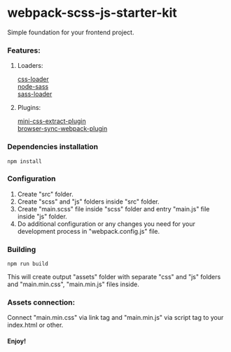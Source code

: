 # webpack-scss-js-starter-kit

Simple foundation for your frontend project.

### **Features:**

1. Loaders:

    [css-loader](https://github.com/webpack-contrib/css-loader)    
    [node-sass](https://github.com/sass/node-sass)    
    [sass-loader](https://github.com/webpack-contrib/sass-loader)
    
2. Plugins:
        
    [mini-css-extract-plugin](https://github.com/webpack-contrib/mini-css-extract-plugin)    
    [browser-sync-webpack-plugin](https://github.com/Va1/browser-sync-webpack-plugin)    
    
### **Dependencies installation**
 
    npm install
 
### **Configuration**
 
 1. Create "src" folder.
 2. Create "scss" and "js" folders inside "src" folder.
 3. Create "main.scss" file inside "scss" folder and entry "main.js" file inside "js" folder.
 2. Do additional configuration or any changes you need for your development process in "webpack.config.js" file.
 
### **Building**

    npm run build 
  
This will create output "assets" folder with separate "css" and "js" folders and "main.min.css", "main.min.js" files inside.

### **Assets connection:**
  
  Connect "main.min.css" via link tag and "main.min.js" via script tag to your index.html or other.   
    
#### **Enjoy!**